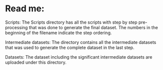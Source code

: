 Read me:
=========

Scripts:
The Scripts directory has all the scripts with step by step pre-processing that was done to generate the final dataset. The numbers in the beginning of the filename indicate the step ordering.

Intermediate datasets:
The directory contains all the intermediate datasets that was used to generate the complete dataset in the last step.

Datasets:
The dataset including the significant intermediate datasets are uploaded under this directory.
